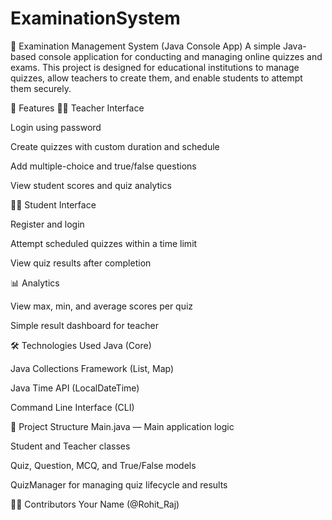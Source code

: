 # ExaminationSystem
📝 Examination Management System (Java Console App)
A simple Java-based console application for conducting and managing online quizzes and exams. This project is designed for educational institutions to manage quizzes, allow teachers to create them, and enable students to attempt them securely.

🎯 Features
👨‍🏫 Teacher Interface

Login using password

Create quizzes with custom duration and schedule

Add multiple-choice and true/false questions

View student scores and quiz analytics

👩‍🎓 Student Interface

Register and login

Attempt scheduled quizzes within a time limit

View quiz results after completion

📊 Analytics

View max, min, and average scores per quiz

Simple result dashboard for teacher

🛠️ Technologies Used
Java (Core)

Java Collections Framework (List, Map)

Java Time API (LocalDateTime)

Command Line Interface (CLI)

📌 Project Structure
Main.java — Main application logic

Student and Teacher classes

Quiz, Question, MCQ, and True/False models

QuizManager for managing quiz lifecycle and results

🧑‍💻 Contributors
Your Name (@Rohit_Raj)
